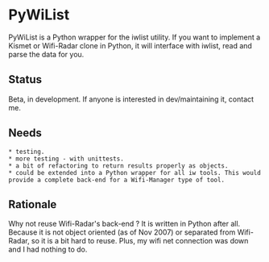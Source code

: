# PyWiList

PyWiList is a Python wrapper for the iwlist utility. If you want to implement a Kismet or Wifi-Radar clone in Python, it will interface with iwlist, read and parse the data for you.

## Status

Beta, in development. If anyone is interested in dev/maintaining it, contact me.

## Needs

    * testing.
    * more testing - with unittests.
    * a bit of refactoring to return results properly as objects.
    * could be extended into a Python wrapper for all iw tools. This would provide a complete back-end for a Wifi-Manager type of tool. 

## Rationale

Why not reuse Wifi-Radar's back-end ? It is written in Python after all. Because it is not object oriented (as of Nov 2007) or separated from Wifi-Radar, so it is a bit hard to reuse. Plus, my wifi net connection was down and I had nothing to do. 

